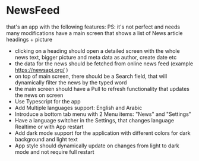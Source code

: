 # NewsFeed

that's an app with the following features:
PS: it's not perfect and needs many modifications
have a main screen that shows a list of News article headings + picture
- clicking on a heading should open a detailed screen with the whole news text, bigger picture and
meta data as author, create date etc
- the data for the news should be fetched from online news feed (example https://newsapi.org/ )
- on top of main screen, there should be a Search field, that will dynamically filter the news by the
typed word
- the main screen should have a Pull to refresh functionality that updates the news on screen
- Use Typescript for the app
- Add Multiple languages support: English and Arabic
- Introduce a bottom tab menu with 2 Menu items: "News" and "Settings"
- Have a language switcher in the Settings, that changes language Realtime or with App restart
- Add dark mode support for the application with different colors for dark background and light text
- App style should dynamically update on changes from light to dark mode and not require full restart
